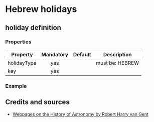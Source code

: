 # Hebrew holidays

## holiday definition

### Properties

| Property    | Mandatory | Default   | Description |
| ---------   | :-------: | --------- | ------- |
| holidayType | yes       |           | must be: HEBREW |
| key         | yes       |           | |

### Example

## Credits and sources
- [Webpages on the History of Astronomy by Robert Harry van Gent](http://www.staff.science.uu.nl/~gent0113/homepage.htm)
